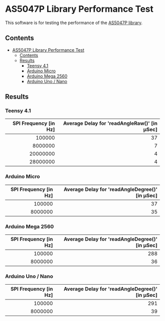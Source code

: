 # AS5047P Library Performance Test

This software is for testing the performance of the [AS5047P library](https://github.com/jonas-merkle/AS5047P).

## Contents

- [AS5047P Library Performance Test](#as5047p-library-performance-test)
  - [Contents](#contents)
  - [Results](#results)
    - [Teensy 4.1](#teensy-41)
    - [Arduino Micro](#arduino-micro)
    - [Arduino Mega 2560](#arduino-mega-2560)
    - [Arduino Uno / Nano](#arduino-uno--nano)

## Results

### Teensy 4.1

| SPI Frequency [in Hz] | Average Delay for 'readAngleRaw()' [in µSec] |
|----------------------:|---------------------------------------------:|
| 100000                | 37                                           |
| 8000000               | 7                                            |
| 20000000              | 4                                            |
| 28000000              | 4                                            |

### Arduino Micro

| SPI Frequency [in Hz] | Average Delay for 'readAngleDegree()' [in µSec] |
|----------------------:|------------------------------------------------:|
| 100000                | 37                                              |
| 8000000               | 35                                              |

### Arduino Mega 2560

| SPI Frequency [in Hz] | Average Delay for 'readAngleDegree()' [in µSec] |
|----------------------:|------------------------------------------------:|
| 100000                | 288                                             |
| 8000000               | 36                                              |

### Arduino Uno / Nano

| SPI Frequency [in Hz] | Average Delay for 'readAngleDegree()' [in µSec] |
|----------------------:|------------------------------------------------:|
| 100000                | 291                                             |
| 8000000               | 39                                              |
